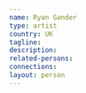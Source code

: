 ```yaml
---
name: Ryan Gander
type: artist
country: UK
tagline:
description:
related-persons:
connections:
layout: person
---
```


